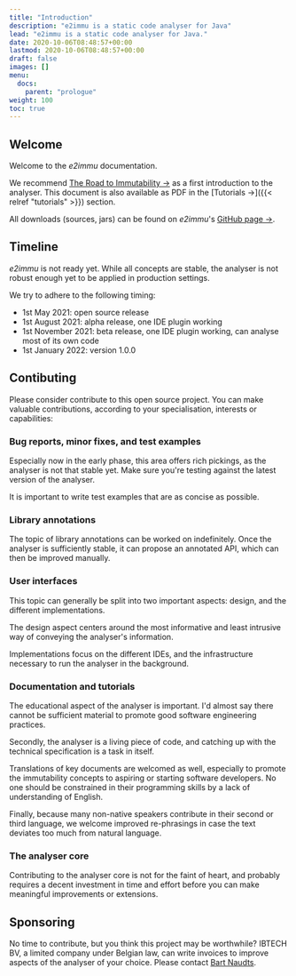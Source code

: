 ```yaml
---
title: "Introduction"
description: "e2immu is a static code analyser for Java"
lead: "e2immu is a static code analyser for Java."
date: 2020-10-06T08:48:57+00:00
lastmod: 2020-10-06T08:48:57+00:00
draft: false
images: []
menu:
  docs:
    parent: "prologue"
weight: 100
toc: true
---
```


## Welcome

Welcome to the _e2immu_ documentation.

We recommend [The Road to Immutability →](https://www.e2immu.org/static/road-to-immutability/000-main.html) as a first introduction to the analyser. This document is also available as PDF in the [Tutorials →]({{< relref "tutorials" >}}) section.

All downloads (sources, jars) can be found on _e2immu_'s [GitHub page →](https://github.com/e2immu).

## Timeline

_e2immu_ is not ready yet. While all concepts are stable, the analyser is not robust enough yet to be applied in production settings.

We try to adhere to the following timing:

* 1st May 2021: open source release
* 1st August 2021: alpha release, one IDE plugin working
* 1st November 2021: beta release, one IDE plugin working, can analyse most of its own code
* 1st January 2022: version 1.0.0

## Contibuting

Please consider contribute to this open source project. You can make valuable
contributions, according to your specialisation, interests or capabilities:

### Bug reports, minor fixes, and test examples

Especially now in the early phase, this area offers rich pickings, as the analyser is not that stable yet. Make sure
you're testing against the latest version of the analyser.

It is important to write test examples that are as concise as possible.

### Library annotations

The topic of library annotations can be worked on indefinitely. Once the analyser is sufficiently stable, it can propose
an annotated API, which can then be improved manually.

### User interfaces

This topic can generally be split into two important aspects: design, and the different implementations.

The design aspect centers around the most informative and least intrusive way of conveying the analyser's information.

Implementations focus on the different IDEs, and the infrastructure necessary to run the analyser in the background.

### Documentation and tutorials

The educational aspect of the analyser is important. I'd almost say there cannot be sufficient material to promote good
software engineering practices.

Secondly, the analyser is a living piece of code, and catching up with the technical specification is a task in itself.

Translations of key documents are welcomed as well, especially to promote the immutability concepts to aspiring or
starting software developers. No one should be constrained in their programming skills by a lack of understanding of
English.

Finally, because many non-native speakers contribute in their second or third language, we welcome improved re-phrasings
in case the text deviates too much from natural language.

### The analyser core

Contributing to the analyser core is not for the faint of heart, and probably requires a decent investment in time and
effort before you can make meaningful improvements or extensions.

## Sponsoring

No time to contribute, but you think this project may be worthwhile?
IBTECH BV, a limited company under Belgian law, can write invoices to improve aspects of the analyser of your choice.
Please contact [Bart Naudts](mailto:bart.naudts@e2immu.org).
